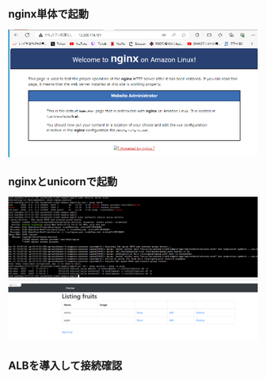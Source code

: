 ## nginx単体で起動
![1_nginxの起動](image/1_nginxの起動.PNG)

## nginxとunicornで起動
![2_nginxとunicornの起動](image/2_nginxとunicornの起動.PNG)
![2_起動確認](image/2_起動確認.PNG)

## ALBを導入して接続確認

